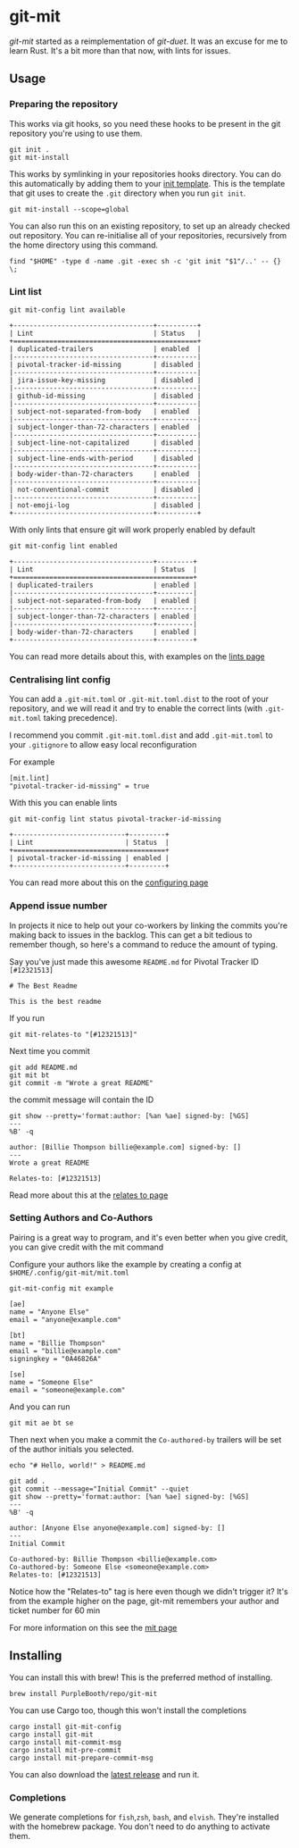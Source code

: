 # git-mit

*git-mit* started as a reimplementation of *git-duet*. It was an excuse
for me to learn Rust. It's a bit more than that now, with lints for
issues.

## Usage

### Preparing the repository

This works via git hooks, so you need these hooks to be present in the
git repository you're using to use them.

``` shell,script(name="1",expected_exit_code=0)
git init .
git mit-install
```

This works by symlinking in your repositories hooks directory. You can
do this automatically by adding them to your [init
template](https://git-scm.com/docs/git-init#_template_directory). This
is the template that git uses to create the `.git` directory when you
run `git init`.

``` shell,skip()
git mit-install --scope=global
```

You can also run this on an existing repository, to set up an already
checked out repository. You can re-initialise all of your repositories,
recursively from the home directory using this command.

``` shell,skip()
find "$HOME" -type d -name .git -exec sh -c 'git init "$1"/..' -- {} \;
```

### Lint list

``` shell,script(name="lint-list",expected_exit_code=0)
git mit-config lint available
```

``` text,verify(script_name="lint-list",stream=stdout)
+-----------------------------------+----------+
| Lint                              | Status   |
+==============================================+
| duplicated-trailers               | enabled  |
|-----------------------------------+----------|
| pivotal-tracker-id-missing        | disabled |
|-----------------------------------+----------|
| jira-issue-key-missing            | disabled |
|-----------------------------------+----------|
| github-id-missing                 | disabled |
|-----------------------------------+----------|
| subject-not-separated-from-body   | enabled  |
|-----------------------------------+----------|
| subject-longer-than-72-characters | enabled  |
|-----------------------------------+----------|
| subject-line-not-capitalized      | disabled |
|-----------------------------------+----------|
| subject-line-ends-with-period     | disabled |
|-----------------------------------+----------|
| body-wider-than-72-characters     | enabled  |
|-----------------------------------+----------|
| not-conventional-commit           | disabled |
|-----------------------------------+----------|
| not-emoji-log                     | disabled |
+-----------------------------------+----------+
```

With only lints that ensure git will work properly enabled by default

``` shell,script(name="lint-list",expected_exit_code=0)
git mit-config lint enabled
```

``` text,verify(script_name="lint-list",stream=stdout)
+-----------------------------------+---------+
| Lint                              | Status  |
+=============================================+
| duplicated-trailers               | enabled |
|-----------------------------------+---------|
| subject-not-separated-from-body   | enabled |
|-----------------------------------+---------|
| subject-longer-than-72-characters | enabled |
|-----------------------------------+---------|
| body-wider-than-72-characters     | enabled |
+-----------------------------------+---------+
```

You can read more details about this, with examples on the [lints
page](docs/lints/index.md)

### Centralising lint config

You can add a `.git-mit.toml` or `.git-mit.toml.dist` to the root of
your repository, and we will read it and try to enable the correct lints
(with `.git-mit.toml` taking precedence).

I recommend you commit `.git-mit.toml.dist` and add `.git-mit.toml` to
your `.gitignore` to allow easy local reconfiguration

For example

``` toml,file(path=".git-mit.toml.dist")
[mit.lint]
"pivotal-tracker-id-missing" = true
```

With this you can enable lints

``` shell,script(name="7",expected_exit_code=0)
git mit-config lint status pivotal-tracker-id-missing
```

``` text,verify(script_name="7",stream=stdout)
+----------------------------+---------+
| Lint                       | Status  |
+======================================+
| pivotal-tracker-id-missing | enabled |
+----------------------------+---------+
```

You can read more about this on the [configuring
page](docs/lints/configuring.md)

### Append issue number

In projects it nice to help out your co-workers by linking the commits
you're making back to issues in the backlog. This can get a bit tedious
to remember though, so here's a command to reduce the amount of typing.

Say you've just made this awesome `README.md` for Pivotal Tracker ID
`[#12321513]`

``` markdown,file(path="README.md")
# The Best Readme

This is the best readme
```

If you run

``` shell,script(name="2",expected_exit_code=0)
git mit-relates-to "[#12321513]"
```

Next time you commit

``` shell,script(name="3",expected_exit_code=0)
git add README.md
git mit bt
git commit -m "Wrote a great README"
```

the commit message will contain the ID

``` shell,script(name="4",expected_exit_code=0)
git show --pretty='format:author: [%an %ae] signed-by: [%GS] 
---
%B' -q
```

``` text,verify(script_name="4",stream=stdout)
author: [Billie Thompson billie@example.com] signed-by: [] 
---
Wrote a great README

Relates-to: [#12321513]
```

Read more about this at the [relates to page](docs/mit-relates-to.md)

### Setting Authors and Co-Authors

Pairing is a great way to program, and it's even better when you give
credit, you can give credit with the mit command

Configure your authors like the example by creating a config at
`$HOME/.config/git-mit/mit.toml`

``` shell,script(name="3")
git-mit-config mit example
```

``` toml,verify(script_name="3",stream=stdout)
[ae]
name = "Anyone Else"
email = "anyone@example.com"

[bt]
name = "Billie Thompson"
email = "billie@example.com"
signingkey = "0A46826A"

[se]
name = "Someone Else"
email = "someone@example.com"
```

And you can run

``` shell,script(name="6",expected_exit_code=0)
git mit ae bt se
```

Then next when you make a commit the `Co-authored-by` trailers will be
set of the author initials you selected.

``` shell,script(name="7",expected_exit_code=0)
echo "# Hello, world!" > README.md

git add .
git commit --message="Initial Commit" --quiet
git show --pretty='format:author: [%an %ae] signed-by: [%GS] 
---
%B' -q
```

``` text,verify(script_name="7",stream=stdout)
author: [Anyone Else anyone@example.com] signed-by: [] 
---
Initial Commit

Co-authored-by: Billie Thompson <billie@example.com>
Co-authored-by: Someone Else <someone@example.com>
Relates-to: [#12321513]
```

Notice how the "Relates-to" tag is here even though we didn't trigger
it? It's from the example higher on the page, git-mit remembers your
author and ticket number for 60 min

For more information on this see the [mit page](docs/mit.md)

## Installing

You can install this with brew! This is the preferred method of
installing.

``` shell,skip()
brew install PurpleBooth/repo/git-mit
```

You can use Cargo too, though this won't install the completions

``` shell,skip()
cargo install git-mit-config
cargo install git-mit
cargo install mit-commit-msg
cargo install mit-pre-commit
cargo install mit-prepare-commit-msg
```

You can also download the [latest
release](https://github.com/PurpleBooth/git-mit/releases/latest) and run
it.

### Completions

We generate completions for `fish`,`zsh`, `bash`, and `elvish`. They're
installed with the homebrew package. You don't need to do anything to
activate them.
